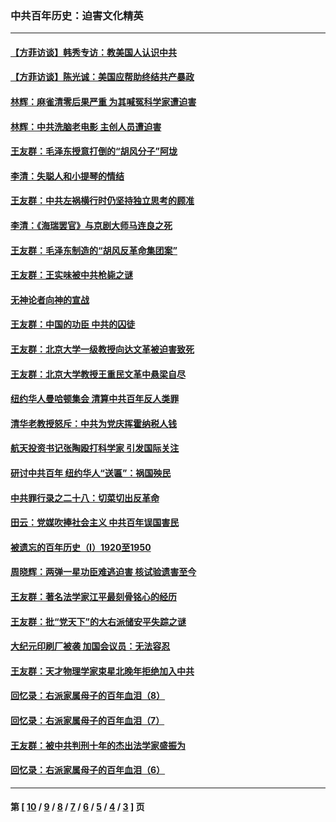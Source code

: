 ### 中共百年历史：迫害文化精英
---
#### [【方菲访谈】韩秀专访：教美国人认识中共](../../pages/nf1176111/n13821310.md?10090430) 
#### [【方菲访谈】陈光诚：美国应帮助终结共产暴政](../../pages/nf1176111/n13759521.md?10090430) 
#### [林辉：麻雀清零后果严重 为其喊冤科学家遭迫害](../../pages/nf1176111/n13746900.md?10090430) 
#### [林辉：中共洗脑老电影 主创人员遭迫害](../../pages/nf1176111/n13699437.md?10090430) 
#### [王友群：毛泽东授意打倒的“胡风分子”阿垅](../../pages/nf1176111/n13592541.md?10090430) 
#### [李清：失聪人和小提琴的情结](../../pages/nf1176111/n13459280.md?10090430) 
#### [王友群：中共左祸横行时仍坚持独立思考的顾准](../../pages/nf1176111/n13444722.md?10090430) 
#### [李清：《海瑞罢官》与京剧大师马连良之死](../../pages/nf1176111/n13412316.md?10090430) 
#### [王友群：毛泽东制造的“胡风反革命集团案”](../../pages/nf1176111/n13324909.md?10090430) 
#### [王友群：王实味被中共枪毙之谜](../../pages/nf1176111/n13307502.md?10090430) 
#### [无神论者向神的宣战](../../pages/nf1176111/n13281535.md?10090430) 
#### [王友群：中国的功臣 中共的囚徒](../../pages/nf1176111/n13291790.md?10090430) 
#### [王友群：北京大学一级教授向达文革被迫害致死](../../pages/nf1176111/n13150966.md?10090430) 
#### [王友群：北京大学教授王重民文革中悬梁自尽](../../pages/nf1176111/n13084645.md?10090430) 
#### [纽约华人曼哈顿集会 清算中共百年反人类罪](../../pages/nf1176111/n13084157.md?10090430) 
#### [清华老教授怒斥：中共为党庆挥霍纳税人钱](../../pages/nf1176111/n13071430.md?10090430) 
#### [航天投资书记张陶殴打科学家 引发国际关注](../../pages/nf1176111/n13069132.md?10090430) 
#### [研讨中共百年 纽约华人“送匾”：祸国殃民](../../pages/nf1176111/n13057367.md?10090430) 
#### [中共罪行录之二十八：切菜切出反革命](../../pages/nf1176111/n13030600.md?10090430) 
#### [田云：党媒吹捧社会主义 中共百年误国害民](../../pages/nf1176111/n13006682.md?10090430) 
#### [被遗忘的百年历史（I）1920至1950](../../pages/nf1176111/n12986411.md?10090430) 
#### [周晓辉：两弹一星功臣难逃迫害 核试验遗害至今](../../pages/nf1176111/n12974997.md?10090430) 
#### [王友群：著名法学家江平最刻骨铭心的经历](../../pages/nf1176111/n12970787.md?10090430) 
#### [王友群：批“党天下”的大右派储安平失踪之谜](../../pages/nf1176111/n12954229.md?10090430) 
#### [大纪元印刷厂被袭 加国会议员：无法容忍](../../pages/nf1176111/n12883028.md?10090430) 
#### [王友群：天才物理学家束星北晚年拒绝加入中共](../../pages/nf1176111/n12792913.md?10090430) 
#### [回忆录：右派家属母子的百年血泪（8）](../../pages/nf1176111/n12706196.md?10090430) 
#### [回忆录：右派家属母子的百年血泪（7）](../../pages/nf1176111/n12706191.md?10090430) 
#### [王友群：被中共判刑十年的杰出法学家盛振为](../../pages/nf1176111/n12706141.md?10090430) 
#### [回忆录：右派家属母子的百年血泪（6）](../../pages/nf1176111/n12698863.md?10090430) 

---
#### 第 [ [10](./10.md?10090430) / [9](./9.md?10090430) / [8](./8.md?10090430) / [7](./7.md?10090430) / [6](./6.md?10090430) / [5](./5.md?10090430) / [4](./4.md?10090430) / [3](./3.md?10090430) ] 页
